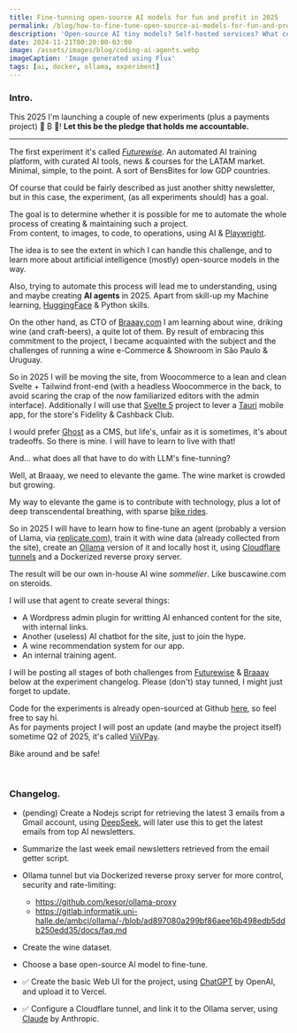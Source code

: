 ```yaml
---
title: Fine-tunning open-source AI models for fun and profit in 2025
permalink: /blog/how-to-fine-tune-open-source-ai-models-for-fun-and-profit/
description: 'Open-source AI tiny models? Self-hosted services? What could go wrong? 😈 A pledge for 2025.'
date: 2024-11-21T00:20:00-03:00
image: /assets/images/blog/coding-ai-agents.webp
imageCaption: 'Image generated using Flux'
tags: [ai, docker, ollama, experiment]
---
```


### Intro.

This 2025 I'm launching a couple of new experiments (plus a payments project) 🤖 ₿ 🚀! **Let this be the pledge that holds me accountable.**

---

The first experiment it's called _[Futurewise](http://futurewise.lat)_.
An automated AI training platform, with curated AI tools, news & courses for the LATAM market. Minimal, simple, to the point. A sort of BensBites for low GDP countries.

Of course that could be fairly described as just another shitty newsletter, but in this case, the experiment, (as all experiments should) has a goal.

The goal is to determine whether it is possible for me to automate the whole process of creating & maintaining such a project.
<br>
From content, to images, to code, to operations, using AI & [Playwright](https://playwright.dev/).

The idea is to see the extent in which I can handle this challenge, and to learn more about artificial intelligence (mostly) open-source models in the way.

Also, trying to automate this process will lead me to understanding, using and maybe creating **AI agents** in 2025. Apart from skill-up my Machine learning, [HuggingFace](https://huggingface.co/) & Python skills.

On the other hand, as CTO of [Braaay.com](https://braaay.com) I am learning about wine, driking wine (and craft-beers), a quite lot of them.
By result of embracing this commitment to the project, I became acquainted with the subject and the challenges of running a wine e-Commerce & Showroom in São Paulo & Uruguay.

So in 2025 I will be moving the site, from Woocommerce to a lean and clean Svelte + Tailwind front-end (with a headless Woocommerce in the back, to avoid scaring the crap of the now familiarized editors with the admin interface). Additionally I will use that [Svelte 5](https://svelte.dev/) project to lever a [Tauri](https://tauri.app/) mobile app, for the store's Fidelity & Cashback Club.

I would prefer [Ghost](https://ghost.org/) as a CMS, but life's, unfair as it is sometimes, it's about tradeoffs. So there is mine. I will have to learn to live with that!

And... what does all that have to do with LLM's fine-tunning?

Well, at Braaay, we need to elevante the game. The wine market is crowded but growing.

My way to elevante the game is to contribute with technology, plus a lot of deep transcendental breathing, with sparse [bike rides](/biking/).

So in 2025 I will have to learn how to fine-tune an agent (probably a version of Llama, via [replicate.com](https://replicate.com/)), train it with wine data (already collected from the site), create an [Ollama](https://ollama.com/) version of it and locally host it, using [Cloudflare tunnels](https://developers.cloudflare.com/cloudflare-one/connections/connect-networks/) and a Dockerized reverse proxy server.

The result will be our own in-house AI wine _sommelier_. Like buscawine.com on steroids.

I will use that agent to create several things:

- A Wordpress admin plugin for writting AI enhanced content for the site, with internal links.
- Another (useless) AI chatbot for the site, just to join the hype.
- A wine recommendation system for our app.
- An internal training agent.

I will be posting all stages of both challenges from [Futurewise](/work/futurewise/) & [Braaay](/work/braaay-store/) below at the experiment changelog.
Please (don't) stay tunned, I might just forget to update.

Code for the experiments is already open-sourced at Github [here](https://github.com/minimo-io), so feel free to say hi.
<br>As for payments project I will post an update (and maybe the project itself) sometime Q2 of 2025, it's called [ViiVPay](/work/viivpay/).

Bike around and be safe!

<br>

### Changelog.

- (pending) Create a Nodejs script for retrieving the latest 3 emails from a Gmail account, using [DeepSeek](https://www.deepseek.com/), will later use this to get the latest emails from top AI newsletters.
- Summarize the last week email newsletters retrieved from the email getter script.
- Ollama tunnel but via Dockerized reverse proxy server for more control, security and rate-limiting:

    - https://github.com/kesor/ollama-proxy
    - https://gitlab.informatik.uni-halle.de/ambcj/ollama/-/blob/ad897080a299bf86aee16b498edb5ddb250edd35/docs/faq.md

- Create the wine dataset.
- Choose a base open-source AI model to fine-tune.

- ✅ Create the basic Web UI for the project, using [ChatGPT](https://chatgpt.com/) by OpenAI, and upload it to Vercel.
- ✅ Configure a Cloudflare tunnel, and link it to the Ollama server, using [Claude](https://claude.ai/) by Anthropic.
